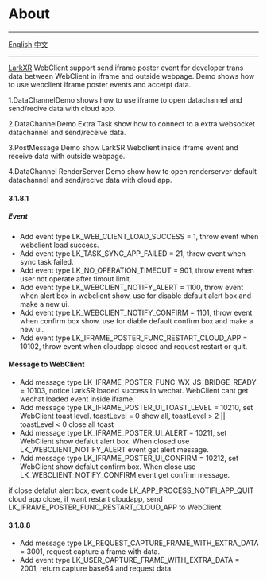 # About

---

[English](./README.md) [中文](./README.zh_CN.md)

---

[LarkXR](https://www.paraverse.cc/) WebClient support send iframe poster event for developer trans data between WebClient in iframe and outside webpage. Demo shows how to use webclient iframe poster events and accetpt data.

1.DataChannelDemo shows how to use iframe to open datachannel and send/recive data with cloud app.

2.DataChannelDemo Extra Task show how to connect to a extra websocket datachannel and send/receive data.

3.PostMessage Demo show LarkSR Webclient inside iframe event and receive data with outside webpage.

4.DataChannel RenderServer Demo show how to open renderserver default datachannel and send/recive data with cloud app.

#### 3.1.8.1

##### Event

* Add event type LK_WEB_CLIENT_LOAD_SUCCESS = 1, throw event when webclient load success.
* Add event type LK_TASK_SYNC_APP_FAILED = 21, throw event when sync task failed.
* Add event type LK_NO_OPERATION_TIMEOUT = 901, throw event when user not operate after timout limit.
* Add event type LK_WEBCLIENT_NOTIFY_ALERT = 1100, throw event when alert box in webclient show, use for disable default alert box and make a new ui.
* Add event type LK_WEBCLIENT_NOTIFY_CONFIRM = 1101, throw event when confirm box show. use for diable default confirm box and make a new ui.
* Add event type LK_IFRAME_POSTER_FUNC_RESTART_CLOUD_APP = 10102, throw event when cloudapp closed and request restart or quit.

#### Message to WebClient

* Add message type LK_IFRAME_POSTER_FUNC_WX_JS_BRIDGE_READY = 10103, notice LarkSR loaded success in wechat. WebClient cant get wechat loaded event inside iframe.
* Add message type LK_IFRAME_POSTER_UI_TOAST_LEVEL = 10210, set WebClient toast level. toastLevel = 0 show all, toastLevel > 2 || toastLevel < 0  close all toast
* Add message type LK_IFRAME_POSTER_UI_ALERT = 10211, set WebClient show defalut alert box. When closed use LK_WEBCLIENT_NOTIFY_ALERT event get alert message.
* Add message type LK_IFRAME_POSTER_UI_CONFIRM = 10212, set WebClient show defalut confirm box. When close use LK_WEBCLIENT_NOTIFY_CONFIRM  event get confirm message.

if close defalut alert box, event code LK_APP_PROCESS_NOTIFI_APP_QUIT cloud app close, if want restart cloudapp, send  LK_IFRAME_POSTER_FUNC_RESTART_CLOUD_APP to WebClient.

#### 3.1.8.8

* Add message type LK_REQUEST_CAPTURE_FRAME_WITH_EXTRA_DATA = 3001, request capture a frame with data.
* Add event type LK_USER_CAPTURE_FRAME_WITH_EXTRA_DATA = 2001, return capture base64 and request data.